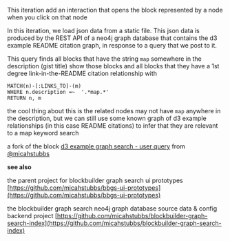 This iteration add an interaction that opens the block represented by a node when you click on that node

In this iteration, we load json data from a static file.  This json data is produced by the REST API of a neo4j graph database that contains the d3 example README citation graph, in response to a query that we post to it. 

This query finds all blocks that have the string `map` somewhere in the description (gist title)
show those blocks and all blocks that they have a 1st degree link-in-the-README citation relationship with

```
MATCH(n)-[:LINKS_TO]-(m)
WHERE n.description =~  '.*map.*'
RETURN n, m
```

the cool thing about this is the related nodes may not have `map` anywhere in the description, but we can still use some known graph of d3 example relationships (in this case README citations) to infer that they are relevant to a map keyword search

a fork of the block [d3 example graph search - user query](https://bl.ockss.org/micahstubbs/8a3779fc211b45ef9744100d1307f0fa) from [@micahstubbs](https://twitter.com/micahstubbs)

**see also**

the parent project for blockbuilder graph search ui prototypes  
[https://github.com/micahstubbs/bbgs-ui-prototypes](https://github.com/micahstubbs/bbgs-ui-prototypes)

the blockbuilder graph search neo4j graph database source data & config backend project 
[https://github.com/micahstubbs/blockbuilder-graph-search-index](https://github.com/micahstubbs/blockbuilder-graph-search-index)
